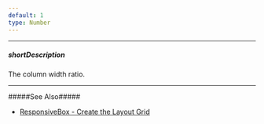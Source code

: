 ```yaml
---
default: 1
type: Number
---
```

---
##### shortDescription
The column width ratio.

---
#####See Also#####
- [ResponsiveBox - Create the Layout Grid](/concepts/05%20Widgets/ResponsiveBox/10%20Create%20the%20Layout%20Grid.md '/Documentation/Guide/Widgets/ResponsiveBox/Create_the_Layout_Grid/')